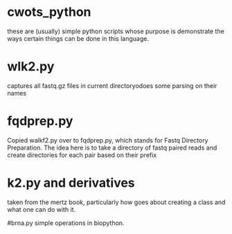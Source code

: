 # cwots_python

these are (usually) simple python scripts whose purpose is demonstrate
the ways certain things can be done in this language.

# wlk2.py
captures all fastq.gz files in current directoryodoes some parsing on their names

# fqdprep.py
Copied walkf2.py over to fqdprep.py, which stands for Fastq Directory Preparation. The idea here is to take a directory of fastq paired reads
and create directories for each pair based on their prefix

# k2.py and derivatives
taken from the mertz book, particularly how goes about creating a class and what one can do with it.

#brna.py
simple operations in biopython.
